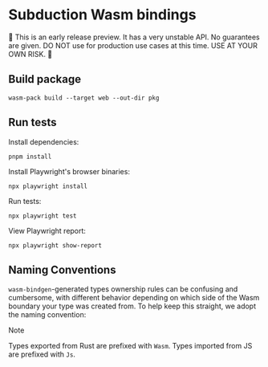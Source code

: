 # Subduction Wasm bindings

🚧 This is an early release preview. It has a very unstable API. No guarantees are given. DO NOT use for production use cases at this time. USE AT YOUR OWN RISK. 🚧

## Build package

```
wasm-pack build --target web --out-dir pkg
```

## Run tests

Install dependencies:
```
pnpm install
```

Install Playwright's browser binaries:
```
npx playwright install
```

Run tests:
```
npx playwright test
```

View Playwright report:
```
npx playwright show-report
```

## Naming Conventions

`wasm-bindgen`-generated types ownership rules can be confusing and cumbersome, with different behavior depending on which side of the Wasm boundary your type was created from. To help keep this straight, we adopt the naming convention:

> [!NOTE]
> Types exported from Rust are prefixed with `Wasm`.
> Types imported from JS are prefixed with `Js`.
